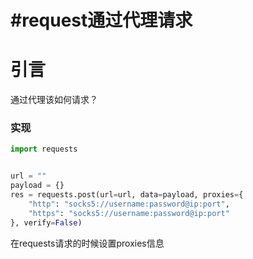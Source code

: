 # #request通过代理请求

# 引言

通过代理该如何请求？

### 实现

```py
import requests


url = ""
payload = {}
res = requests.post(url=url, data=payload, proxies={
    "http": "socks5://username:password@ip:port",
    "https": "socks5://username:password@ip:port"
}, verify=False)
```

在requests请求的时候设置proxies信息
